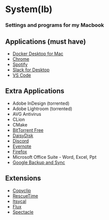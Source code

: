 # System(Ib)
### Settings and programs for my Macbook

## Applications (must have)

  * [Docker Desktop for Mac](https://hub.docker.com/?overlay=onboarding)
  * [Chrome](https://www.google.com/chrome/)
  * [Spotify](https://www.spotify.com/us/download/mac/)
  * [Slack for Desktop](https://slack.com/intl/en-in/downloads/mac)
  * [VS Code](https://code.visualstudio.com/)
  
## Extra Applications

  * Adobe InDesign (torrented)
  * Adobe Lightroom (torrented)
  * AVG Antivirus
  * CLion
  * CMake
  * [BitTorrent Free](https://www.bittorrent.com/bittorrent-free)
  * [DaisyDisk](https://daisydiskapp.com/)
  * [Discord](https://discordapp.com/)
  * [Evernote](https://evernote.com/)
  * [Firefox](https://www.mozilla.org/en-US/firefox/)
  * Microsoft Office Suite - Word, Excel, Ppt
  * [Google Backup and Sync](https://photos.google.com/apps)
  
## Extensions

  * [Copyclip](https://apps.apple.com/us/app/copyclip-clipboard-history/id595191960?mt=12)
  * [RescueTime](https://www.rescuetime.com/)
  * [Itsycal](https://www.mowglii.com/itsycal/)
  * [Flux](https://justgetflux.com/)
  * [Spectacle](https://www.spectacleapp.com/)
  
